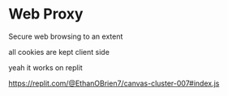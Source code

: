 # Web Proxy

Secure web browsing to an extent

all cookies are kept client side

yeah it works on replit

https://replit.com/@EthanOBrien7/canvas-cluster-007#index.js
